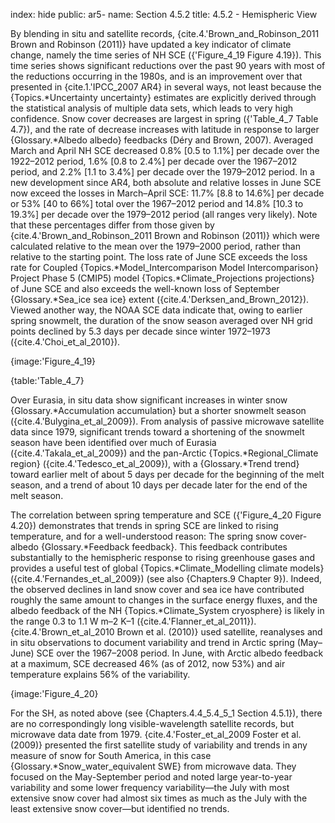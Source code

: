 index: hide
public: ar5-
name: Section 4.5.2
title: 4.5.2 - Hemispheric View

By blending in situ and satellite records, {cite.4.'Brown_and_Robinson_2011 Brown and Robinson (2011)} have updated a key indicator of climate change, namely the time series of NH SCE ({'Figure_4_19 Figure 4.19}). This time series shows significant reductions over the past 90 years with most of the reductions occurring in the 1980s, and is an improvement over that presented in {cite.1.'IPCC_2007 AR4} in several ways, not least because the {Topics.*Uncertainty uncertainty} estimates are explicitly derived through the statistical analysis of multiple data sets, which leads to very high confidence. Snow cover decreases are largest in spring ({'Table_4_7 Table 4.7}), and the rate of decrease increases with latitude in response to larger {Glossary.*Albedo albedo} feedbacks (Déry and Brown, 2007). Averaged March and April NH SCE decreased 0.8% [0.5 to 1.1%] per decade over the 1922–2012 period, 1.6% [0.8 to 2.4%] per decade over the 1967–2012 period, and 2.2% [1.1 to 3.4%] per decade over the 1979–2012 period. In a new development since AR4, both absolute and relative losses in June SCE now exceed the losses in March–April SCE: 11.7% [8.8 to 14.6%] per decade or 53% [40 to 66%] total over the 1967–2012 period and 14.8% [10.3 to 19.3%] per decade over the 1979–2012 period (all ranges very likely). Note that these percentages differ from those given by {cite.4.'Brown_and_Robinson_2011 Brown and Robinson (2011)} which were calculated relative to the mean over the 1979–2000 period, rather than relative to the starting point. The loss rate of June SCE exceeds the loss rate for Coupled {Topics.*Model_Intercomparison Model Intercomparison} Project Phase 5 (CMIP5) model {Topics.*Climate_Projections projections} of June SCE and also exceeds the well-known loss of September {Glossary.*Sea_ice sea ice} extent ({cite.4.'Derksen_and_Brown_2012}). Viewed another way, the NOAA SCE data indicate that, owing to earlier spring snowmelt, the duration of the snow season averaged over NH grid points declined by 5.3 days per decade since winter 1972–1973 ({cite.4.'Choi_et_al_2010}).

{image:'Figure_4_19}

{table:'Table_4_7}

Over Eurasia, in situ data show significant increases in winter snow {Glossary.*Accumulation accumulation} but a shorter snowmelt season ({cite.4.'Bulygina_et_al_2009}). From analysis of passive microwave satellite data since 1979, significant trends toward a shortening of the snowmelt season have been identified over much of Eurasia ({cite.4.'Takala_et_al_2009}) and the pan-Arctic {Topics.*Regional_Climate region} ({cite.4.'Tedesco_et_al_2009}), with a {Glossary.*Trend trend} toward earlier melt of about 5 days per decade for the beginning of the melt season, and a trend of about 10 days per decade later for the end of the melt season.

The correlation between spring temperature and SCE ({'Figure_4_20 Figure 4.20}) demonstrates that trends in spring SCE are linked to rising temperature, and for a well-understood reason: The spring snow cover-albedo {Glossary.*Feedback feedback}. This feedback contributes substantially to the hemispheric response to rising greenhouse gases and provides a useful test of global {Topics.*Climate_Modelling climate models} ({cite.4.'Fernandes_et_al_2009}) (see also {Chapters.9 Chapter 9}). Indeed, the observed declines in land snow cover and sea ice have contributed roughly the same amount to changes in the surface energy fluxes, and the albedo feedback of the NH {Topics.*Climate_System cryosphere} is likely in the range 0.3 to 1.1 W m–2 K–1 ({cite.4.'Flanner_et_al_2011}). {cite.4.'Brown_et_al_2010 Brown et al. (2010)} used satellite, reanalyses and in situ observations to document variability and trend in Arctic spring (May–June) SCE over the 1967–2008 period. In June, with Arctic albedo feedback at a maximum, SCE decreased 46% (as of 2012, now 53%) and air temperature explains 56% of the variability.

{image:'Figure_4_20}

For the SH, as noted above (see {Chapters.4.4_5.4_5_1 Section 4.5.1}), there are no correspondingly long visible-wavelength satellite records, but microwave data date from 1979. {cite.4.'Foster_et_al_2009 Foster et al. (2009)} presented the first satellite study of variability and trends in any measure of snow for South America, in this case {Glossary.*Snow_water_equivalent SWE} from microwave data. They focused on the May-September period and noted large year-to-year variability and some lower frequency variability—the July with most extensive snow cover had almost six times as much as the July with the least extensive snow cover—but identified no trends.
